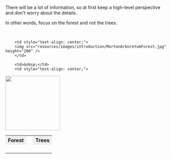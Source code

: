 There will be a lot of information, so at first keep a high-level perspective and don't worry about the details.

In other words, focus on the forest and not the trees.

<br>

<table>
	<tr>
	<th style="text-align: center; background-color: #eeeeee">Forest</th>
	<th>&nbsp;</th>
	<th style="text-align: center; background-color: #eeeeee">Trees</th>
	</tr>
	<tr><td>&nbsp;</td></tr>
	<tr>
	
		<td style="text-align: center;">
        <img src="resources/images/introduction/MortonArboretumForest.jpg" height="200" />
		</td>
		
		<td>&nbsp;</td>
		<td style="text-align: center;">
<img src="resources/images/introduction/MortonArboretumTrees.jpg" height="170" />
		</td></tr>
	</table>

